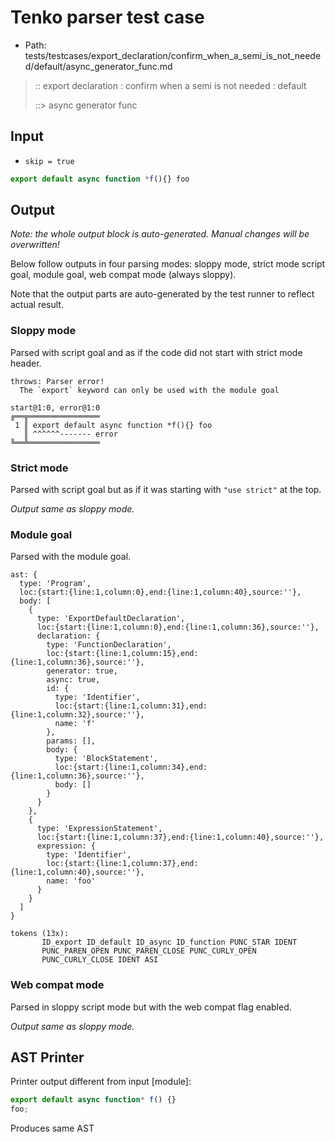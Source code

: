 # Tenko parser test case

- Path: tests/testcases/export_declaration/confirm_when_a_semi_is_not_needed/default/async_generator_func.md

> :: export declaration : confirm when a semi is not needed : default
>
> ::> async generator func

## Input

- `skip = true`

`````js
export default async function *f(){} foo
`````

## Output

_Note: the whole output block is auto-generated. Manual changes will be overwritten!_

Below follow outputs in four parsing modes: sloppy mode, strict mode script goal, module goal, web compat mode (always sloppy).

Note that the output parts are auto-generated by the test runner to reflect actual result.

### Sloppy mode

Parsed with script goal and as if the code did not start with strict mode header.

`````
throws: Parser error!
  The `export` keyword can only be used with the module goal

start@1:0, error@1:0
╔══╦════════════════
 1 ║ export default async function *f(){} foo
   ║ ^^^^^^------- error
╚══╩════════════════

`````

### Strict mode

Parsed with script goal but as if it was starting with `"use strict"` at the top.

_Output same as sloppy mode._

### Module goal

Parsed with the module goal.

`````
ast: {
  type: 'Program',
  loc:{start:{line:1,column:0},end:{line:1,column:40},source:''},
  body: [
    {
      type: 'ExportDefaultDeclaration',
      loc:{start:{line:1,column:0},end:{line:1,column:36},source:''},
      declaration: {
        type: 'FunctionDeclaration',
        loc:{start:{line:1,column:15},end:{line:1,column:36},source:''},
        generator: true,
        async: true,
        id: {
          type: 'Identifier',
          loc:{start:{line:1,column:31},end:{line:1,column:32},source:''},
          name: 'f'
        },
        params: [],
        body: {
          type: 'BlockStatement',
          loc:{start:{line:1,column:34},end:{line:1,column:36},source:''},
          body: []
        }
      }
    },
    {
      type: 'ExpressionStatement',
      loc:{start:{line:1,column:37},end:{line:1,column:40},source:''},
      expression: {
        type: 'Identifier',
        loc:{start:{line:1,column:37},end:{line:1,column:40},source:''},
        name: 'foo'
      }
    }
  ]
}

tokens (13x):
       ID_export ID_default ID_async ID_function PUNC_STAR IDENT
       PUNC_PAREN_OPEN PUNC_PAREN_CLOSE PUNC_CURLY_OPEN
       PUNC_CURLY_CLOSE IDENT ASI
`````


### Web compat mode

Parsed in sloppy script mode but with the web compat flag enabled.

_Output same as sloppy mode._

## AST Printer

Printer output different from input [module]:

````js
export default async function* f() {}
foo;
````

Produces same AST
